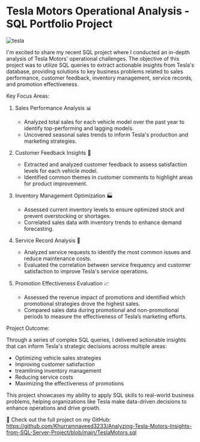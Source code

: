 # Tesla Motors Operational Analysis - SQL Portfolio Project

![tesla](https://github.com/user-attachments/assets/ba159cda-168d-47af-a3b7-bbb433ea7f35)

I'm excited to share my recent SQL project where I conducted an in-depth analysis of Tesla Motors' operational challenges. The objective of this project was to utilize SQL queries to extract actionable insights from Tesla's database, providing solutions to key business problems related to sales performance, customer feedback, inventory management, service records, and promotion effectiveness.

Key Focus Areas:

1. Sales Performance Analysis 📊

    -  Analyzed total sales for each vehicle model over the past year to identify top-performing and lagging models.
    -  Uncovered seasonal sales trends to inform Tesla's production and marketing strategies.

2. Customer Feedback Insights 💬
   
    -  Extracted and analyzed customer feedback to assess satisfaction levels for each vehicle model.
    -  Identified common themes in customer comments to highlight areas for product improvement.

3. Inventory Management Optimization 🏭

    -  Assessed current inventory levels to ensure optimized stock and prevent overstocking or shortages.
    -  Correlated sales data with inventory trends to enhance demand forecasting.

4. Service Record Analysis 🔧

    -  Analyzed service requests to identify the most common issues and reduce maintenance costs.
    -  Evaluated the correlation between service frequency and customer satisfaction to improve Tesla's service operations.

5. Promotion Effectiveness Evaluation 📈

    -  Assessed the revenue impact of promotions and identified which promotional strategies drove the highest sales.
    -  Compared sales data during promotional and non-promotional periods to measure the effectiveness of Tesla’s marketing efforts.

Project Outcome:

Through a series of complex SQL queries, I delivered actionable insights that can inform Tesla's strategic decisions across multiple areas:

  -  Optimizing vehicle sales strategies
  -  Improving customer satisfaction
  -  treamlining inventory management
  -  Reducing service costs
  -  Maximizing the effectiveness of promotions

This project showcases my ability to apply SQL skills to real-world business problems, helping organizations like Tesla make data-driven decisions to enhance operations and drive growth.

🔗 Check out the full project on my GitHub: 
https://github.com/Khurramnaveed3233/Analyzing-Tesla-Motors-Insights-from-SQL-Server-Project/blob/main/TeslaMotors.sql

